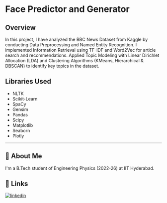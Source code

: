 # Face Predictor and Generator

## Overview
In this project, I have analyzed the BBC News Dataset from Kaggle by conducting Data
Preprocessing and Named Entity Recognition. I implemented Information Retrieval using TF-IDF and Word2Vec for article
search and recommendations. Applied Topic Modeling with Linear Dirichlet Allocation (LDA) and Clustering Algorithms (KMeans, Hierarchical & DBSCAN) to identify key topics in the dataset. 

## Libraries Used

- NLTK
- Scikit-Learn
- SpaCy
- Gensim
- Pandas
- Scipy
- Matplotlib
- Seaborn
- Plotly
---

## 🚀 About Me
I'm a B.Tech student of Engineering Physics (2022-26) at IIT Hyderabad.


## 🔗 Links
[![linkedin](https://img.shields.io/badge/linkedin-0A66C2?style=for-the-badge&logo=linkedin&logoColor=white)](https://www.linkedin.com/in/prakharsaxena2004)
